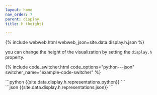 ```yaml
---
layout: home
nav_order: 7
parent: display
title: h (height)

---
```


{% include webweb.html webweb_json=site.data.display.h.json %}

you can change the height of the visualization by setting the `display.h` property.

{% include code_switcher.html code_options="python---json" switcher_name="example-code-switcher" %}
<div class='select-code-block example-code-switcher python-code-block select-code-block-visible'></div>
```python
{{site.data.display.h.representations.python}}
```
<div class='select-code-block example-code-switcher json-code-block'></div>
```json
{{site.data.display.h.representations.json}}
```